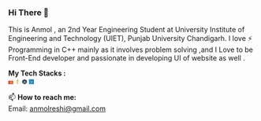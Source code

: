 ### Hi There 👋
This is Anmol , an 2nd Year Engineering Student at University Institute of Engineering and Technology (UIET), Punjab University Chandigarh. I love ⚡ Programming in C++ mainly as it involves problem solving ,and I Love to be Front-End developer and passionate in developing UI of website as well .

<b>My Tech Stacks :</b><br> 
<img width="10px" src="html.png"/>
<img style="height:10px;width:10px;" src="js.png"/>
<img style="height:10px;width:10px;" src="jquery.jpg"/>
<img style="height:10px;width:10px;" src="css.jpg"/>

📫 <b>How to reach me:</b> <br>
Email: anmolreshi@gmail.com


<!--
**Anmolreshi/Anmolreshi** is a ✨ _special_ ✨ repository because its `README.md` (this file) appears on your GitHub profile.

Here are some ideas to get you started:  
- 🔭 I’m currently working on ...
- 🌱 I’m currently learning ...
- 👯 I’m looking to collaborate on ...
- 🤔 I’m looking for help with ...
- 💬 Ask me about ...
- 📫 How to reach me: ...
- 😄 Pronouns: ...
- ⚡ Fun fact: ...
-->
